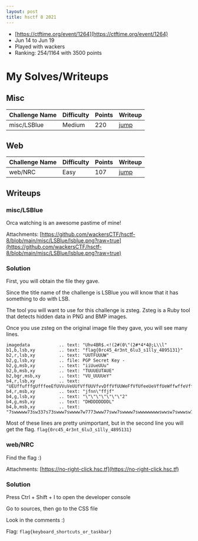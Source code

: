 ```yaml
---
layout: post
title: hsctf 8 2021
---
```


- [https://ctftime.org/event/1264](https://ctftime.org/event/1264)
- Jun 14 to Jun 19
- Played with wackers
- Ranking: 254/1164 with 3500 points

# My Solves/Writeups

## Misc

| Challenge Name | Difficulty | Points | Writeup |
|---|---|---|---|
| misc/LSBlue | Medium | 220 | [jump](#misclsblue) |

## Web

| Challenge Name | Difficulty | Points | Writeup |
|---|---|---|---|
| web/NRC | Easy | 107 | [jump](#webnrc) |

## Writeups
### misc/LSBlue

Orca watching is an awesome pastime of mine!

Attachments: [https://github.com/wackersCTF/hsctf-8/blob/main/misc/LSBlue/lsblue.png?raw=true](https://github.com/wackersCTF/hsctf-8/blob/main/misc/LSBlue/lsblue.png?raw=true)

### Solution
First, you will obtain the file they gave.

Since the title name of the challenge is LSBlue you will know that it has something to do with LSB.

The tool you will want to use for this challenge is zsteg.
Zsteg is a Ruby tool that detects hidden data in PNG and BMP images.

Once you use zsteg on the original image file they gave, you will see many lines.

```
imagedata           .. text: "Uhv4BR$.<!(2#(0\"(2#*4*4@;L\\l"
b1,b,lsb,xy         .. text: "flag{0rc45_4r3nt_6lu3_s1lly_4895131}"
b2,r,lsb,xy         .. text: "UUTFUUUW"
b2,g,lsb,xy         .. file: PGP Secret Key -
b2,g,msb,xy         .. text: "iiUueUUu"
b2,b,msb,xy         .. text: "TUUUEUTAUE"
b2,bgr,msb,xy       .. text: "VU_UUUUeY"
b4,r,lsb,xy         .. text: "UEUffufffgUfffeeEfUVVuVeUUfVffUUVfvvDffVfUUWeFfVfUfeeUeVffUeWffwffeVffeffVfefffvfUEeffffeUgUUUffVeVeUUVfffUfUfeUWvffVefefUfvfgUUVffgeUvfUUfgffeVeVgfffUUUUUUUUUUUVehveUfUVfegeUUUUVgeUVggeUUUUUUUUUUUeVgvVUUUvUEUVvVuUUUfeUUUVvfVffffVfffeVfgeUUUUUUUVffeUUUUVeV"
b4,r,msb,xy         .. text: "jfnn\"ffjf"
b4,g,lsb,xy         .. text: "\"\"\"\"\"\"\"2"
b4,g,msb,xy         .. text: "DHDDDDDDDL"
b4,b,msb,xy         .. text: "7swwwww73sw337s73swww7swwww7w7773www77sww7swwww7swwwwwwwwswwsw7swwwsw7s7ww77sswwwww7wwwww7sww7333s333swww7333s7s"
```

Most of these lines are pretty unimportant, but in the second line you will get the flag. ```flag{0rc45_4r3nt_6lu3_s1lly_4895131}```

### web/NRC

Find the flag :)

Attachments: [https://no-right-click.hsc.tf](https://no-right-click.hsc.tf)

### Solution
Press Ctrl + Shift + I to open the developer console

Go to sources, then go to the CSS file

Look in the comments :)

Flag: ```flag{keyboard_shortcuts_or_taskbar}```
